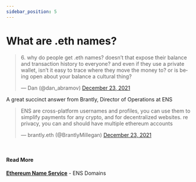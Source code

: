 ```yaml
---
sidebar_position: 5
---
```


# What are .eth names?

<blockquote class="twitter-tweet"><p lang="en" dir="ltr">6. why do people get .eth names? doesn’t that expose their balance and transaction history to everyone? and even if they use a private wallet, isn’t it easy to trace where they move the money to? or is being open about your balance a cultural thing?</p>&mdash; Dan (@dan_abramov) <a href="https://twitter.com/dan_abramov/status/1474054915286876168?ref_src=twsrc%5Etfw">December 23, 2021</a></blockquote>

A great succinct answer from Brantly, Director of Operations at ENS

<blockquote class="twitter-tweet"><p lang="en" dir="ltr">ENS are cross-platform usernames and profiles, you can use them to simplify payments for any crypto, and for decentralized websites. re privacy, you can and should have multiple ethereum accounts</p>&mdash; brantly.eth (@BrantlyMillegan) <a href="https://twitter.com/BrantlyMillegan/status/1474062801123610624?ref_src=twsrc%5Etfw">December 23, 2021</a></blockquote>
<br/>

#### Read More

**[Ethereum Name Service](https://ens.domains/)** - ENS Domains
